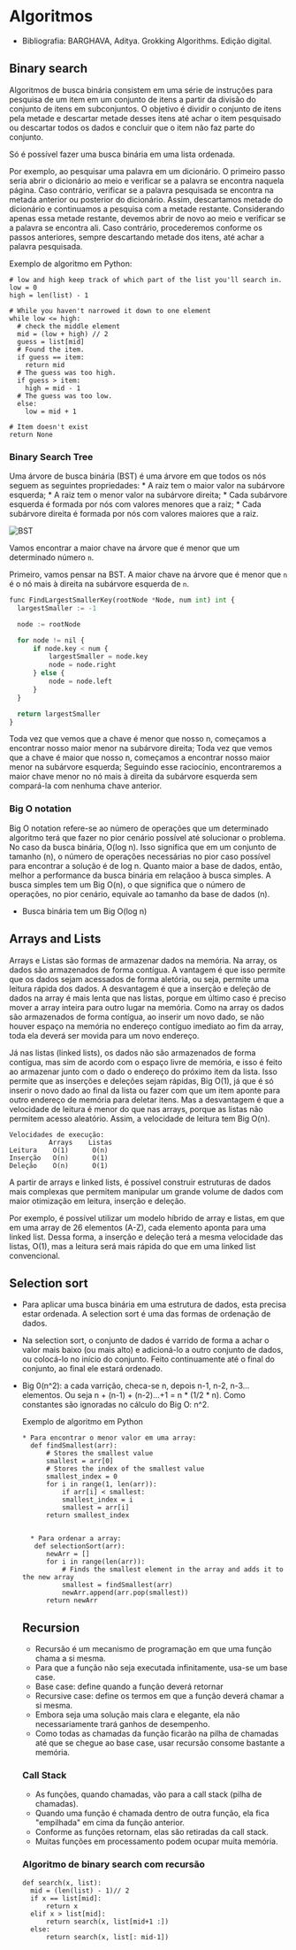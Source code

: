 # Algoritmos
* Bibliografia: BARGHAVA, Aditya. Grokking Algorithms. Edição digital.

## Binary search

  Algoritmos de busca binária consistem em uma série de instruções para pesquisa de um item em um conjunto de itens a partir da divisão do conjunto de itens em subconjuntos.
  O objetivo é dividir o conjunto de itens pela metade e descartar metade desses itens até achar o item pesquisado ou descartar todos os dados e concluir que o item não faz parte do conjunto.

  Só é possível fazer uma busca binária em uma lista ordenada.

  Por exemplo, ao pesquisar uma palavra em um dicionário. O primeiro passo seria abrir o dicionário ao meio e verificar se a palavra se encontra naquela página.
  Caso contrário, verificar se a palavra pesquisada se encontra na metada anterior ou posterior do dicionário.
  Assim, descartamos metade do dicionário e continuamos a pesquisa com a metade restante.
  Considerando apenas essa metade restante, devemos abrir de novo ao meio e verificar se a palavra se encontra ali.
  Caso contrário, procederemos conforme os passos anteriores, sempre descartando metade dos itens, até achar a palavra pesquisada.

  Exemplo de algoritmo em Python:

    # low and high keep track of which part of the list you'll search in.
    low = 0
    high = len(list) - 1

    # While you haven't narrowed it down to one element
    while low <= high:
      # check the middle element
      mid = (low + high) // 2
      guess = list[mid]
      # Found the item.
      if guess == item:
        return mid
      # The guess was too high.
      if guess > item:
        high = mid - 1
      # The guess was too low.
      else:
        low = mid + 1

    # Item doesn't exist
    return None
  ### Binary Search Tree

  Uma árvore de busca binária (BST) é uma árvore em que todos os nós seguem as seguintes propriedades:
    * A raiz tem o maior valor na subárvore esquerda;
    * A raiz tem o menor valor na subárvore direita;
    * Cada subárvore esquerda é formada por nós com valores menores que a raiz;
    * Cada subárvore direita é formada por nós com valores maiores que a raiz.

  ![BST](image.png)

  Vamos encontrar a maior chave na árvore que é menor que um determinado número `n`.

  Primeiro, vamos pensar na BST. A maior chave na árvore que é menor que `n` é o nó mais à direita na subárvore esquerda de `n`.

  ```python
  func FindLargestSmallerKey(rootNode *Node, num int) int {
    largestSmaller := -1

    node := rootNode

    for node != nil {
        if node.key < num {
            largestSmaller = node.key
            node = node.right
        } else {
            node = node.left
        }
    }

    return largestSmaller
  }
  ```

  Toda vez que vemos que a chave é menor que nosso n, começamos a encontrar nosso maior menor na subárvore direita;
  Toda vez que vemos que a chave é maior que nosso n, começamos a encontrar nosso maior menor na subárvore esquerda;
  Seguindo esse raciocínio, encontraremos a maior chave menor no nó mais à direita da subárvore esquerda sem compará-la com nenhuma chave anterior.

  ### Big O notation

  Big O notation refere-se ao número de operações que um determinado algoritmo terá que fazer no pior cenário possível até solucionar o problema.
  No caso da busca binária, O(log n).
  Isso significa que em um conjunto de tamanho (n), o número de operações necessárias no pior caso possível para encontrar a solução é de log n.
  Quanto maior a base de dados, então, melhor a performance da busca binária em relaçãoo à busca simples.
  A busca simples tem um Big O(n), o que significa que o número de operações, no pior cenário, equivale ao tamanho da base de dados (n).
  * Busca binária tem um Big O(log n)

## Arrays and Lists

Arrays e Listas são formas de armazenar dados na memória.
Na array, os dados são armazenados de forma contígua. A vantagem é que isso permite que os dados sejam acessados de forma aletória, ou seja, permite uma leitura rápida dos dados. A desvantagem é que a inserção e deleção de dados na array é mais lenta que nas listas, porque em último caso é preciso mover a array inteira para outro lugar na memória. Como na array os dados são armazenados de forma contígua, ao inserir um novo dado, se não houver espaço na memória no endereço contíguo imediato ao fim da array, toda ela deverá ser movida para um novo endereço.

Já nas listas (linked lists), os dados não são armazenados de forma contígua, mas sim de acordo com o espaço livre de memória, e isso é feito ao armazenar junto com o dado o endereço do próximo item da lista. Isso permite que as inserções e deleções sejam rápidas, Big O(1), já que é só inserir o novo dado ao final da lista ou fazer com que um item aponte para outro endereço de memória para deletar itens. Mas a desvantagem é que a velocidade de leitura é menor do que nas arrays, porque as listas não permitem acesso aleatório. Assim, a velocidade de leitura tem Big O(n).

    Velocidades de execução:
              Arrays    Listas
    Leitura    O(1)      O(n)
    Inserção   O(n)      O(1)
    Deleção    O(n)      O(1)

A partir de arrays e linked lists, é possível construir estruturas de dados mais complexas que permitem manipular um grande volume de dados com maior otimização em leitura, inserção e deleção.

Por exemplo, é possível utilizar um modelo híbrido de array e listas, em que em uma array de 26 elementos (A-Z), cada elemento aponta para uma linked list. Dessa forma, a inserção e deleção terá a mesma velocidade das listas, O(1), mas a leitura será mais rápida do que em uma linked list convencional.

## Selection sort

* Para aplicar uma busca binária em uma estrutura de dados, esta precisa estar ordenada. A selection sort é uma das formas de ordenação de dados.
* Na selection sort, o conjunto de dados é varrido de forma a achar o valor mais baixo (ou mais alto) e adicioná-lo a outro conjunto de dados, ou colocá-lo no início do conjunto. Feito continuamente até o final do conjunto, ao final ele estará ordenado.
* Big 0(n^2): a cada varrição, checa-se n, depois n-1, n-2, n-3... elementos. Ou seja n + (n-1) + (n-2)...+1 = n * (1/2 * n).
  Como constantes são ignoradas no cálculo do Big O: n^2.

  Exemplo de algoritmo em Python

      * Para encontrar o menor valor em uma array:
        def findSmallest(arr):
            # Stores the smallest value
            smallest = arr[0]
            # Stores the index of the smallest value
            smallest_index = 0
            for i in range(1, len(arr)):
                if arr[i] < smallest:
                smallest_index = i
                smallest = arr[i]
            return smallest_index


        * Para ordenar a array:
         def selectionSort(arr):
            newArr = []
            for i in range(len(arr)):
                # Finds the smallest element in the array and adds it to the new array
                smallest = findSmallest(arr)
                newArr.append(arr.pop(smallest))
            return newArr

  ## Recursion

  * Recursão é um mecanismo de programação em que uma função chama a si mesma.
  * Para que a função não seja executada infinitamente, usa-se um base case.
  * Base case: define quando a função deverá retornar
  * Recursive case: define os termos em que a função deverá chamar a si mesma.
  * Embora seja uma solução mais clara e elegante, ela não necessariamente trará ganhos de desempenho.
  * Como todas as chamadas da função ficarão na pilha de chamadas até que se chegue ao base case, usar recursão consome bastante a memória.

  ### Call Stack

  * As funções, quando chamadas, vão para a call stack (pilha de chamadas).
  * Quando uma função é chamada dentro de outra função, ela fica "empilhada" em cima da função anterior.
  * Conforme as funções retornam, elas são retiradas da call stack.
  * Muitas funções em processamento podem ocupar muita memória.

  ### Algoritmo de binary search com recursão

      def search(x, list):
        mid = (len(list) - 1)// 2
        if x == list[mid]:
            return x
        elif x > list[mid]:
            return search(x, list[mid+1 :])
        else:
            return search(x, list[: mid-1])

















